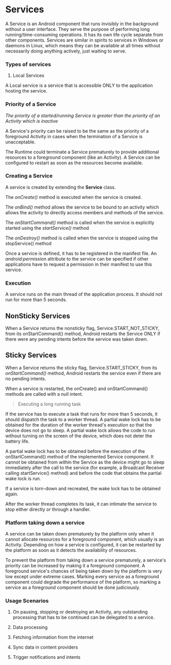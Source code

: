 # Services

A Service is an Android component that runs invisibly in the background without a user interface. They serve the purpose of performing long running/time-consuming operations. It has its own life cycle separate from other components. Services are similar in spirits to services in Windows or daemons in Linux, which means they can be available at all times without necessarily doing anything actively, just waiting to serve.

### Types of services

1) Local Services
  
 A Local service is a service that is accessible ONLY to the application hosting the service. 
 
### Priority of a Service

*The priority of a started/running Service is greater than the priority of an Activity which is inactive*

A Service's priority can be raised to be the same as the priority of a foreground Activity in cases when the termination of a Service is unacceptable. 

The Runtime could terminate a Service prematurely to provide additional resources to a foreground component (like an Activity). A Service can be configured to restart as soon as the resources become available.

### Creating a Service

A service is created by extending the **Service** class. 

The *onCreate()* method is executed when the service is created.

The *onBind()* method allows the service to be bound to an activity which allows the activity to directly access members and methods of the service.

The *onStartCommand()* method is called when the service is explicitly started using the *startService()* method

The *onDestroy()* method is called when the service is stopped using the stopService() method

Once a service is defined, it has to be registered in the manifest file. An *android:permission* attribute to the service can be specified if other applications have to request a permission in their manifest to use this service.

### Execution

A service runs on the main thread of the application process. It should not run for more than 5 seconds. 

## NonSticky Services

When a Service returns the nonsticky flag, Service.START_NOT_STICKY, from its onStartCommand() method, Android restarts the Service ONLY if there were any pending intents before the service was taken down.

## Sticky Services

When a Service returns the sticky flag, Service.START_STICKY, from its *onStartCommand()* method, Android restarts the service even if there are no pending intents.

When a service is restarted, the onCreate() and onStartCommand() methods are called with a null intent.

> Executing a long running task

If the service has to execute a task that runs for more than 5 seconds, it should dispatch the task to a worker thread. A partial wake lock has to be obtained for the duration of the worker thread's execution so that the device does not go to sleep. A partial wake lock allows the code to run without turning on the screen of the device, which does not deter the battery life. 

A partial wake lock has to be obtained before the execution of the onStartCommand() method of the implemented Service component. It cannot be obtained from within the Service as the device might go to sleep immediately after the call to the service (for example, a Broadcast Receiver calling startService() method) and before the code that obtains the partial wake lock is run. 

If a service is torn-down and recreated, the wake lock has to be obtained again. 

After the worker thread completes its task, it can intimate the service to stop either directly or through a handler.

### Platform taking down a service

A service can be taken down prematurely by the platform only when it cannot allocate resources for a foreground component, which usually is an Activity. Depending on how a service is configured, it can be restarted by the platform as soon as it detects the availability of resources.

To prevent the platform from taking down a service prematurely, a service's priority can be increased by making it a foreground component. A foreground service's chances of being taken down by the platform is very low except under extreme cases. Marking every service as a foreground component could degrade the performance of the platform, so marking a service as a foreground component should be done judiciously. 

### Usage Scenarios

1) On pausing, stopping or destroying an Activity, any outstanding processing that has to be continued can be delegated to a service.

2) Data processing

3) Fetching information from the internet 

4) Sync data in content providers

5) Trigger notifications and intents

